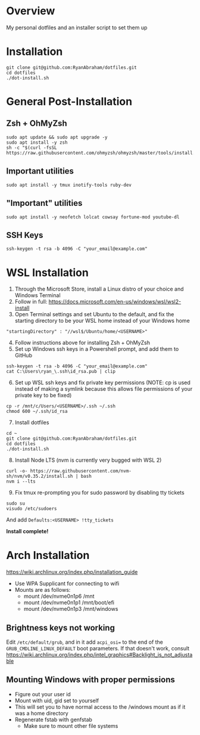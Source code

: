 # Overview
My personal dotfiles and an installer script to set them up

# Installation
```
git clone git@github.com:RyanAbraham/dotfiles.git
cd dotfiles
./dot-install.sh
```

# General Post-Installation

## Zsh + OhMyZsh
```
sudo apt update && sudo apt upgrade -y
sudo apt install -y zsh
sh -c "$(curl -fsSL https://raw.githubusercontent.com/ohmyzsh/ohmyzsh/master/tools/install.sh)"
```

## Important utilities
```
sudo apt install -y tmux inotify-tools ruby-dev
```

## "Important" utilities
```
sudo apt install -y neofetch lolcat cowsay fortune-mod youtube-dl
```

## SSH Keys
```
ssh-keygen -t rsa -b 4096 -C "your_email@example.com"
```

# WSL Installation
1. Through the Microsoft Store, install a Linux distro of your choice and Windows Terminal
2. Follow in full: https://docs.microsoft.com/en-us/windows/wsl/wsl2-install
3. Open Terminal settings and set Ubuntu to the default, and fix the starting directory to be your WSL home instead of your Windows home
```
"startingDirectory" : "//wsl$/Ubuntu/home/<USERNAME>"
```
4. Follow instructions above for installing Zsh + OhMyZsh
5. Set up Windows ssh keys in a Powershell prompt, and add them to GitHub
```
ssh-keygen -t rsa -b 4096 -C "your_email@example.com"
cat C:\Users\ryan_\.ssh\id_rsa.pub | clip
```
6. Set up WSL ssh keys and fix private key permissions (NOTE: cp is used instead of making a symlink because this allows file permissions of your private key to be fixed)
```
cp -r /mnt/c/Users/<USERNAME>/.ssh ~/.ssh
chmod 600 ~/.ssh/id_rsa
```
7. Install dotfiles
```
cd ~
git clone git@github.com:RyanAbraham/dotfiles.git
cd dotfiles
./dot-install.sh
```
8. Install Node LTS (nvm is currently very bugged with WSL 2)
```
curl -o- https://raw.githubusercontent.com/nvm-sh/nvm/v0.35.2/install.sh | bash
nvm i --lts
```
9. Fix tmux re-prompting you for sudo password by disabling tty tickets
```
sudo su
visudo /etc/sudoers
```
And add `Defaults:<USERNAME> !tty_tickets`

**Install complete!**

# Arch Installation
https://wiki.archlinux.org/index.php/installation_guide
- Use WPA Supplicant for connecting to wifi
- Mounts are as follows:
    - mount /dev/nvme0n1p6 /mnt
    - mount /dev/nvme0n1p1 /mnt/boot/efi
    - mount /dev/nvme0n1p3 /mnt/windows

## Brightness keys not working
Edit `/etc/default/grub`, and in it add `acpi_osi=` to the end of the `GRUB_CMDLINE_LINUX_DEFAULT` boot parameters. If that doesn't work, consult https://wiki.archlinux.org/index.php/intel_graphics#Backlight_is_not_adjustable

## Mounting Windows with proper permissions
- Figure out your user id
- Mount with uid, gid set to yourself
- This will set you to have normal access to the /windows mount as if it was a home directory
- Regenerate fstab with genfstab
    - Make sure to mount other file systems
